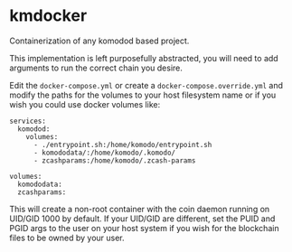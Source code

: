 # kmdocker

Containerization of any komodod based project.

This implementation is left purposefully abstracted, you will need to add arguments to run the correct chain you desire.

Edit the `docker-compose.yml` or create a `docker-compose.override.yml` and modify the paths for the volumes to your host filesystem name or if you wish you could use docker volumes like:

```
services:
  komodod:
    volumes:
      - ./entrypoint.sh:/home/komodo/entrypoint.sh
      - komododata/:/home/komodo/.komodo/
      - zcashparams:/home/komodo/.zcash-params

volumes:
  komododata:
  zcashparams:
```

This will create a non-root container with the coin daemon running on UID/GID 1000 by default.  If your UID/GID are different, set the PUID and PGID args to the user on your host system if you wish for the blockchain files to be owned by your user.


